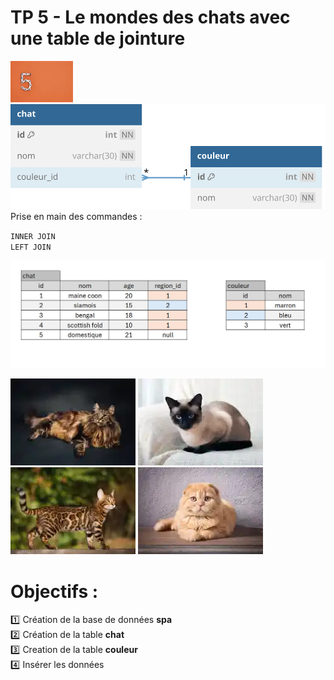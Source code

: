 # TP 5 - Le mondes des chats avec une table de jointure
<img src="../../img/five.webp" width="100">
<img src="../../img/05/chat-couleur.svg" width="600">
Prise en main des commandes :  
  
<code>INNER JOIN</code>    
<code>LEFT JOIN</code>    

<img src="../../img/06/tp-chat.png" width="800">

  
![maincoon](/img/09/maincoon.webp)
![siamois](/img/09/siamois.webp)
![bengal](/img/09/bengal.webp)
![scottish](/img/09/scottish.webp)



# Objectifs :
:one: Création de la base de données **spa**  
:two: Création de la table **chat**  
:three: Creation de la table **couleur**  
:four: Insérer  les données  

 
